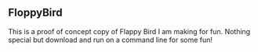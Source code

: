 FloppyBird
-----------

This is a proof of concept copy of Flappy Bird I am making for fun. Nothing special but download and run on a command line for some fun!

